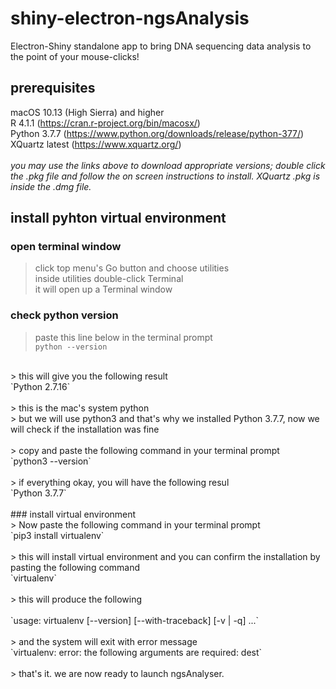 # shiny-electron-ngsAnalysis
Electron-Shiny standalone app to bring DNA sequencing data analysis to the point of your mouse-clicks!
## prerequisites
macOS 10.13 (High Sierra) and higher<br/>
R 4.1.1 (https://cran.r-project.org/bin/macosx/)<br/>
Python 3.7.7 (https://www.python.org/downloads/release/python-377/)<br/>
XQuartz latest (https://www.xquartz.org/)<br/>
<br/>
_you may use the links above to download appropriate versions; double click the .pkg file and follow the on screen instructions to install. XQuartz .pkg is inside the .dmg file._
<br/>
## install pyhton virtual environment
### open terminal window
> click top menu's Go button and choose utilities<br/>
> inside utilities double-click Terminal<br/>
> it will open up a Terminal window
### check python version
> paste this line below in the terminal prompt<br/>
`python --version`<br/>
<br/>
> this will give you the following result<br/>
`Python 2.7.16`<br/>
<br/>
> this is the mac's system python<br/>
> but we will use python3 and that's why we installed Python 3.7.7, now we will check if the installation was fine<br/>
<br/>
> copy and paste the following command in your terminal prompt<br/>
`python3 --version`<br/>
<br/>
> if everything okay, you will have the following resul<br/>
`Python 3.7.7`<br/>
<br/>
### install virtual environment
<br/>
> Now paste the following command in your terminal prompt<br/>
`pip3 install virtualenv`<br/>
<br/>
> this will install virtual environment and you can confirm the installation by pasting the following command<br/>
`virtualenv`<br/>
<br/>
> this will produce the following<br/>
<br/>
`usage: virtualenv [--version] [--with-traceback] [-v | -q] ...` <br/> 
<br/>
> and the system will exit with error message<br/>
`virtualenv: error: the following arguments are required: dest`<br/>
<br/>
> that's it. we are now ready to launch ngsAnalyser.






